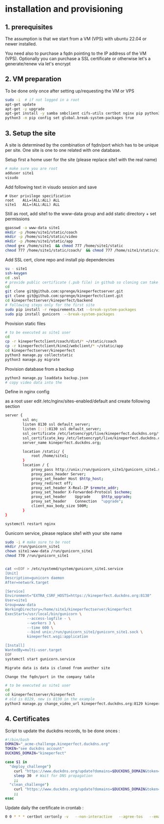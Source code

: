 # installation and provisioning

## 1. prerequisites

The assumption is that we start from a VM (VPS) with ubuntu 22.04 or newer installed.

You need also to purchase a fqdn pointing to the IP address of the VM (VPS).  Optionally you can purchase a SSL certificate or otherwise let's a generate/renew via let's encrypt

## 2. VM preparation

To be done only once after setting up/requesting the VM or VPS

```bash
sudo -i  # if not logged in a root
apt-get update
apt-get -y upgrade
apt-get install -y samba smbclient cifs-utils certbot nginx pip python3 ffmpeg
python3 -m pip config set global.break-system-packages true
```

## 3. Setup the site

A site is determined by the combination of fqdn/port which has to be unique per site.  One site is one to one related with one database.

Setup first a home user for the site (please replace site1 with the real name)

```bash
# make sure you are root
adduser site1
visudo
```

Add following text in visudo session and save
```text
# User privilege specification
root    ALL=(ALL:ALL) ALL
site1   ALL=(ALL:ALL) ALL
```
Still as root, add site1 to the www-data group and add static directory + set permissions

```bash
gpasswd -a www-data site1
mkdir -p /home/site1/static/coach
mkdir -p /home/site1/static/video
mkdir -p /home/site1/static/app
chmod g+x /home/site1  && chmod 777 /home/site1/static
chmod 777 /home/site1/static/coach/  && chmod 777 /home/site1/static/video/ && chmod 777 /home/site1/static/app/
```

Add SSL cert, clone repo and install pip dependencies

```bash
su - site1
ssh-keygen
cd .ssl
# provide public certificate (.pub file) in github so cloning can take place
cd
git clone git@github.com:sprenge/kineperfectserver.git
git clone git@github.com:sprenge/kineperfectclient.git
cd kineperfectserver/kineperfect/backend
# following steps only for the first site
sudo pip install -r requirements.txt --break-system-packages
sudo pip install gunicorn  --break-system-packages

```

Provision static files

```bash
# to be executed as site1 user
cd
cp -r kineperfectclient/coach/dist/* ~/static/coach
cp -r kineperfectclient/kine2/webclient/* ~/static/app
cd kineperfectserver/kineperfect
python3 manage.py collectstatic
python3 manage.py migrate
```

Provision database from a backup

```bash
python3 manage.py loaddata backup.json
# copy video data into the
```


Define in nginx config 

as a root user edit /etc/nginx/sites-enabled/default and create following section
```bash
server {
        ssl on;
        listen 8130 ssl default_server;
        listen [::]:8130 ssl default_server;
        ssl_certificate /etc/letsencrypt/live/kineperfect.duckdns.org/fullchain.pem;
        ssl_certificate_key /etc/letsencrypt/live/kineperfect.duckdns.org/privkey.pem;
        server_name kineperfect.duckdns.org;

        location /static/ {
            root /home/site1;
        }
        location / {
            proxy_pass http://unix:/run/gunicorn_site1/gunicorn_site1.sock;
            proxy_pass_header Server;
            proxy_set_header Host $http_host;
            proxy_redirect off;
            proxy_set_header X-Real-IP $remote_addr;
            proxy_set_header X-Forwarded-Protocol $scheme;
            proxy_set_header    Upgrade     $http_upgrade;
            proxy_set_header    Connection  "upgrade";
            client_max_body_size 500M;
        }
}

```

```bash
systemctl restart nginx
```
Gunicorn service, please replace site1 with your site name

```bash
sudo -i # make sure to be root
mkdir /run/gunicorn_site1
chown site1:www-data /run/gunicorn_site1
chmod 770 /run/gunicorn_site1


cat <<EOF > /etc/systemd/system/gunicorn_site1.service
[Unit]
Description=gunicorn daemon
After=network.target

[Service]
Environment="EXTRA_CSRF_HOSTS=https://kineperfect.duckdns.org:8130"
User=site1
Group=www-data
WorkingDirectory=/home/site1/kineperfectserver/kineperfect
ExecStart=/usr/local/bin/gunicorn \
          --access-logfile - \
          --workers 3 \
          --time 600 \
          --bind unix:/run/gunicorn_site1/gunicorn_site1.sock \
          kineperfect.wsgi:application

[Install]
WantedBy=multi-user.target
EOF
systemctl start gunicorn.service

Migrate data is data is cloned from another site

Change the fqdn/port in the company table

# to be executed as site1 user
cd
cd kineperfectserver/kineperfect
# old is 8129, new is 8130 in the example
python3 manage.py change_video_url kineperfect.duckdns.org:8129 kineperfect.duckdns.org:8130
```

## 4. Certificates

Script to update the duckdns records, to be done onces :

```bash
#!/bin/bash
DOMAIN="_acme-challenge.kineperfect.duckdns.org"
TOKEN="see duckdns account"
DUCKDNS_DOMAIN="kineperfect"

case $1 in
  "deploy_challenge")
    curl "https://www.duckdns.org/update?domains=$DUCKDNS_DOMAIN&token=$TOKEN&txt=$4&verbose=true"
    sleep 30  # Wait for DNS propagation
    ;;
  "clean_challenge")
    curl "https://www.duckdns.org/update?domains=$DUCKDNS_DOMAIN&token=$TOKEN&txt=&verbose=true"
    ;;
esac

```

Update daily the certificate in crontab :

```bash
0 0 * * * certbot certonly -v   --non-interactive   --agree-tos   --email sprenge54@gmail.com   --preferred-challenges dns   --authenticator dns-duckdns   --dns-duckdns-token see-token-in-duckdns   --dns-duckdns-propagation-seconds 120   -d "kineperfect.duckdns.org" >> /var/log/certbot-renew.log 2>&1
```
